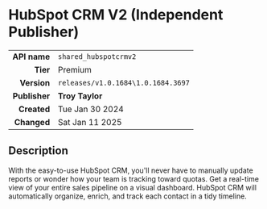 # HubSpot CRM V2 (Independent Publisher)
| | |
|-:|-|
|**API name**|`shared_hubspotcrmv2`|
|**Tier**|Premium|
|**Version**|`releases/v1.0.1684\1.0.1684.3697`|
|**Publisher**|**Troy Taylor**|
|**Created**|Tue Jan 30 2024|
|**Changed**|Sat Jan 11 2025|

## Description
With the easy-to-use HubSpot CRM, you'll never have to manually update reports or wonder how your team is tracking toward quotas. Get a real-time view of your entire sales pipeline on a visual dashboard. HubSpot CRM will automatically organize, enrich, and track each contact in a tidy timeline.
